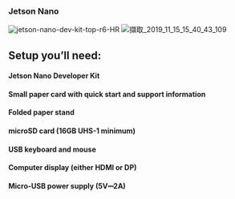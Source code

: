 ### Jetson Nano
![jetson-nano-dev-kit-top-r6-HR](https://user-images.githubusercontent.com/53148219/68925488-225e2f80-07be-11ea-8b44-3729ed112157.png)
![擷取_2019_11_15_15_40_43_109](https://user-images.githubusercontent.com/53148219/68925598-4d488380-07be-11ea-9da6-cfcb48978e45.png)
## Setup you’ll need:

#### Jetson Nano Developer Kit
#### Small paper card with quick start and support information
#### Folded paper stand
#### microSD card (16GB UHS-1 minimum)
#### USB keyboard and mouse
#### Computer display (either HDMI or DP)
#### Micro-USB power supply (5V⎓2A)
